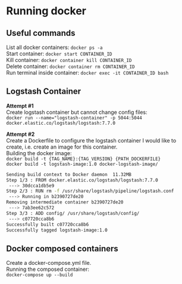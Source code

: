 # Running docker

## Useful commands

List all docker containers: `docker ps -a` \
Start container: `docker start CONTAINER_ID` \
Kill container: `docker container kill CONTAINER_ID` \
Delete container: `docker container rm CONTAINER_ID` \
Run terminal inside container: `docker exec -it CONTAINER_ID bash`

## Logstash Container

**Attempt #1** \
Create logstash container but cannot change config files: \
`docker run --name="logstash-container" -p 5044:5044 docker.elastic.co/logstash/logstash:7.7.0`

**Attempt #2** \
Create a Dockerfile to configure the logstash container I would like to create, i.e. create an image for this container. \
Building the docker image: \
`docker build -t {TAG_NAME}:{TAG_VERSION} {PATH_DOCKERFILE}` \
`docker build -t logstash-image:1.0 docker-logstash-image/`
```bash
Sending build context to Docker daemon  11.32MB
Step 1/3 : FROM docker.elastic.co/logstash/logstash:7.7.0
 ---> 30dcca1db5e9
Step 2/3 : RUN rm -f /usr/share/logstash/pipeline/logstash.conf
 ---> Running in b2390727de20
Removing intermediate container b2390727de20
 ---> 7ab3ee62c572
Step 3/3 : ADD config/ /usr/share/logstash/config/
 ---> c07720cca8b6
Successfully built c07720cca8b6
Successfully tagged logstash-image:1.0
```

## Docker composed containers

Create a docker-compose.yml file. \
Running the composed container: \
`docker-compose up --build`